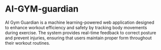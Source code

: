 # AI-GYM-guardian
AI Gym Guardian is a machine learning-powered web application designed to enhance workout efficiency and safety by tracking body movements during exercise. The system provides real-time feedback to correct posture and prevent injuries, ensuring that users maintain proper form throughout their workout routines.
